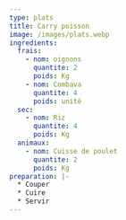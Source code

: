 ```yaml
---
type: plats
title: Carry poisson
image: /images/plats.webp
ingredients:
  frais:
    - nom: oignons
      quantite: 2
      poids: Kg
    - nom: Combava
      quantite: 4
      poids: unité
  sec:
    - nom: Riz
      quantite: 4
      poids: Kg
  animaux:
    - nom: Cuisse de poulet
      quantite: 2
      poids: Kg
preparation: |-
  * Couper
  * Cuire
  * Servir
---
```

